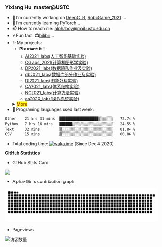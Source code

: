 ### Yixiang Hu, master@USTC
<!--
**Alpha-Girl/Alpha-Girl** is a ✨ _special_ ✨ repository because its `README.md` (this file) appears on your GitHub profile.-->
- 🔭 I’m currently working on [DeepCTR](https://github.com/Alpha-Girl/DeepCTR-Torch), [RoboGame_2021](https://github.com/Alpha-Girl/RoboGame_2021) ...
- 🌱 I’m currently learning PyTorch...
- 📫 How to reach me: [alphaboy@mail.ustc.edu.cn](mailto:alphaboy@mail.ustc.edu.cn)
- ⚡ Fun fact: 📺[bilibili](https://space.bilibili.com/8015655)...
- ✨ My projects:
  * **Plz star⭐ it！** </br>
    ⒈ [AI2021_labs(人工智能基础实验)](https://github.com/Alpha-Girl/AI2021_labs)</br>
    ⒉ [CGlabs_2021(计算机图形学实验)](https://github.com/Alpha-Girl/CGlabs_2021)</br>
    ⒊ [DP2021_labs(数据隐私作业及实验)](https://github.com/Alpha-Girl/DP2021_labs)</br>
    ⒋ [db2021_labs(数据库部分作业及实验)](https://github.com/Alpha-Girl/db2021_labs)</br>
    ⒌ [DI2021_labs(图象处理实验)](https://github.com/Alpha-Girl/DI2021_labs)</br>
    ⒍ [CA2021_labs(体系结构实验)](https://github.com/Alpha-Girl/CA2021_labs)</br>
    ⒎ [NC2021_labs(计算方法实验)](https://github.com/Alpha-Girl/NC2021_labs)</br>
    ⒏ [os2020_labs(操作系统实验)](https://github.com/Alpha-Girl/os2020-labs)</br>
  <details>
  <summary><mark><font color=darkred>More</font></mark></summary>
    &nbsp &nbsp &nbsp  &nbsp⒐ <a href="https://github.com/Alpha-Girl/COD_labs">COD_labs(组成原理实验)</a></br>
    &nbsp &nbsp &nbsp  &nbsp⒑ <a href="https://github.com/Alpha-Girl/CSAPP_labs">CSAPP_labs(深入理解计算机系统实验)</a></br>
    &nbsp &nbsp &nbsp  &nbsp⒒ <a href="https://github.com/Alpha-Girl/Network_2020">Network_labs(计算机网络实验)</a></br>
    &nbsp &nbsp &nbsp  &nbsp⒓ <a href="https://github.com/Alpha-Girl/USTC.OJ">USTC_OJ(科大OJ)</a></br>
    &nbsp &nbsp &nbsp  &nbsp⒔ <a href="https://github.com/Alpha-Girl/algorithm2020_labs">algorithm_labs(算法基础实验)</a></br>
   </details>
- 💬 Programing lauguages used last week: 
<!--START_SECTION:waka-->

```txt
Other    21 hrs 31 mins  ██████████████████▒░░░░░░   72.74 %
Python   7 hrs 16 mins   ██████░░░░░░░░░░░░░░░░░░░   24.55 %
Text     32 mins         ▒░░░░░░░░░░░░░░░░░░░░░░░░   01.84 %
CSV      15 mins         ▒░░░░░░░░░░░░░░░░░░░░░░░░   00.86 %
```

<!--END_SECTION:waka-->
- Total coding time: [![wakatime](https://wakatime.com/badge/user/c9f4c7b3-0e21-495a-9d1c-ca69e9c813e8.svg)](https://wakatime.com/@c9f4c7b3-0e21-495a-9d1c-ca69e9c813e8) (Since Dec 4 2020)

**GitHub Statistics**
  - GitHub Stats Card
  
  <img align="center" src="https://github-readme-stats.anuraghazra1.vercel.app/api?username=Alpha-Girl&show_icons=true">

  
  - Alpha-Girl's contribution graph
  
  ![Alpha-Girl's contribution graph]( https://raw.githubusercontent.com/plexpt/plexpt/snake/github-snake.svg) 
 
  - Pageviews
  
  <img align='center' src="https://profile-counter.glitch.me/Alpha-Girl/count.svg" alt="访客数量"/>
<!--   [![Alpha-Girl's contribution graph as a Game of Life](https://github4life.herokuapp.com/Alpha-Girl.gif)](https://github4life.herokuapp.com/Alpha-Girl)  -->
